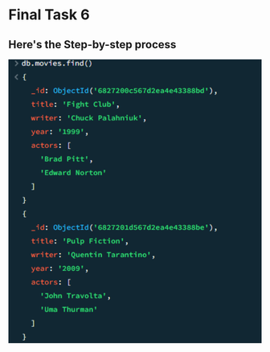 # Final Task 6

## Here's the Step-by-step process

<img src="images/pic1.PNG" alt="Alt Text" Width="900" heigth="300">

